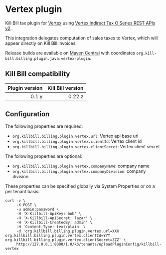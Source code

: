 Vertex plugin
=============

Kill Bill tax plugin for [Vertex](https://www.vertexinc.com/) using [Vertex Indirect Tax O Series REST APIs v2](https://tax-calc-api.vertexcloud.com/).

This integration delegates computation of sales taxes to Vertex, which will appear directly on Kill Bill invoices.

Release builds are available on [Maven Central](http://search.maven.org/#search%7Cga%7C1%7Cg%3A%22org.kill-bill.billing.plugin.java%22%20AND%20a%3A%22vertex-plugin%22) with coordinates `org.kill-bill.billing.plugin.java:vertex-plugin`.

Kill Bill compatibility
-----------------------

| Plugin version | Kill Bill version |
| -------------: | ----------------: |
| 0.1.y          | 0.22.z            |


Configuration
-------------

The following properties are required:

* `org.killbill.billing.plugin.vertex.url`: Vertex api base url
* `org.killbill.billing.plugin.vertex.clientId`: Vertex client id
* `org.killbill.billing.plugin.vertex.clientSecret`: Vertex client secret

The following properties are optional:

* `org.killbill.billing.plugin.vertex.companyName`: company name
* `org.killbill.billing.plugin.vertex.companyDivision`: company division

These properties can be specified globally via System Properties or on a per tenant basis:

```
curl -v \
     -X POST \
     -u admin:password \
     -H 'X-Killbill-ApiKey: bob' \
     -H 'X-Killbill-ApiSecret: lazar' \
     -H 'X-Killbill-CreatedBy: admin' \
     -H 'Content-Type: text/plain' \
     -d 'org.killbill.billing.plugin.vertex.url=XXX
org.killbill.billing.plugin.vertex.clientId=YYY
org.killbill.billing.plugin.vertex.clientSecret=ZZZ' \
     http://127.0.0.1:8080/1.0/kb/tenants/uploadPluginConfig/killbill-vertex
```
